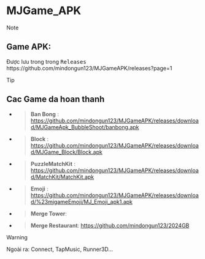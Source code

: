 # MJGame_APK


> [!NOte]
>  <h2>Game APK:</h2> Được lưu trong trong <kbd>Releases</kbd> https://github.com/mindongun123/MJGameAPK/releases?page=1


> [!TIP]
> ## Cac Game da hoan thanh

- > **Ban Bong** : https://github.com/mindongun123/MJGameAPK/releases/download/MJGameApk_BubbleShoot/banbong.apk
<!-- - > **Mario** :  https://github.com//mindongun123/MJGameAPK/releases/download/%23Mjgame/Mario_v1.8.apk -->
- > **Block** :  https://github.com/mindongun123/MJGameAPK/releases/download/MJGame_Block/Block.apk
- > **PuzzleMatchKit** :  https://github.com/mindongun123/MJGameAPK/releases/download/MatchKit/MatchKit.apk
<!-- - > **Tap Music**: https://github.com/mindongun123/MJGameAPK/releases/download/%23MJGame_TapMusic/MJGame.TapMusic.apk -->
<!-- - > **Runner3D** : https://github.com/mindongun123/MJGameAPK/releases/download/runner3D/MJRunner.apk  -->
- > **Emoji** :  https://github.com/mindongun123/MJGameAPK/releases/download/%23mjgameEmoji/MJ_Emoji_apk1.apk
- > **Merge Tower**:
- > **Merge Restaurant**: https://github.com/mindongun123/2024GB

> [!Warning]
> Ngoài ra: Connect, TapMusic, Runner3D...
<!--- > **Connect** : https://github.com/mindongun123/MJGame_APK/releases -->

